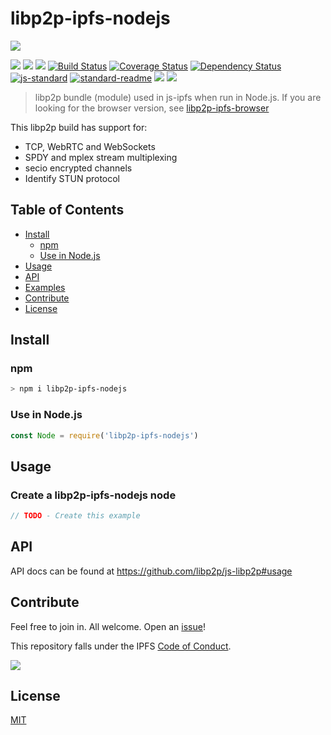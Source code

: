 libp2p-ipfs-nodejs
==================

![](https://github.com/libp2p/js-libp2p/raw/1e3e9db84d1e5fdd5682cc5e0fdaabfcd07ad55a/img/js-libp2p-ipfs.png?raw=true)

[![](https://img.shields.io/badge/made%20by-Protocol%20Labs-blue.svg?style=flat-square)](http://ipn.io)
[![](https://img.shields.io/badge/project-IPFS-blue.svg?style=flat-square)](http://ipfs.io/)
[![](https://img.shields.io/badge/freenode-%23ipfs-blue.svg?style=flat-square)](http://webchat.freenode.net/?channels=%23ipfs)
[![Build Status](https://travis-ci.org/ipfs/js-libp2p-ipfs-nodejs.svg?style=flat-square)](https://travis-ci.org/ipfs/js-libp2p-ipfs-nodejs)
[![Coverage Status](https://coveralls.io/repos/github/ipfs/js-libp2p-ipfs-nodejs/badge.svg?branch=master)](https://coveralls.io/github/ipfs/js-libp2p-ipfs-nodejs?branch=master)
[![Dependency Status](https://david-dm.org/ipfs/js-libp2p-ipfs-nodejs.svg?style=flat-square)](https://david-dm.org/ipfs/js-libp2p-ipfs-nodejs)
[![js-standard](https://img.shields.io/badge/code%20style-standard-brightgreen.svg?style=flat-square)](https://github.com/feross/standard)
[![standard-readme](https://img.shields.io/badge/standard--readme-OK-green.svg?style=flat-square)](https://github.com/RichardLitt/standard-readme)
![](https://img.shields.io/badge/npm-%3E%3D3.0.0-orange.svg?style=flat-square)
![](https://img.shields.io/badge/Node.js-%3E%3D4.0.0-orange.svg?style=flat-square)

> libp2p bundle (module) used in js-ipfs when run in Node.js. If you are looking for the browser version, see [libp2p-ipfs-browser](https://github.com/ipfs/js-libp2p-ipfs-browser)

This libp2p build has support for:

- TCP, WebRTC and WebSockets
- SPDY and mplex stream multiplexing
- secio encrypted channels
- Identify STUN protocol

## Table of Contents

- [Install](#install)
  - [npm](#npm)
  - [Use in Node.js](#use-in-nodejs)
- [Usage](#usage)
- [API](#api)
- [Examples](#examples)
- [Contribute](#contribute)
- [License](#license)

## Install

### npm

```sh
> npm i libp2p-ipfs-nodejs
```

### Use in Node.js

```js
const Node = require('libp2p-ipfs-nodejs')
```

## Usage

### Create a libp2p-ipfs-nodejs node

```js
// TODO - Create this example
```

## API

API docs can be found at https://github.com/libp2p/js-libp2p#usage

## Contribute

Feel free to join in. All welcome. Open an [issue](https://github.com/ipfs/js-libp2p-ipfs/issues)!

This repository falls under the IPFS [Code of Conduct](https://github.com/ipfs/community/blob/master/code-of-conduct.md).

[![](https://cdn.rawgit.com/jbenet/contribute-ipfs-gif/master/img/contribute.gif)](https://github.com/ipfs/community/blob/master/contributing.md)

## License

[MIT](LICENSE)
